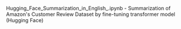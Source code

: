 Hugging_Face_Summarization_in_English_.ipynb - Summarization of Amazon's Customer Review Dataset by fine-tuning transformer model (Hugging Face)

